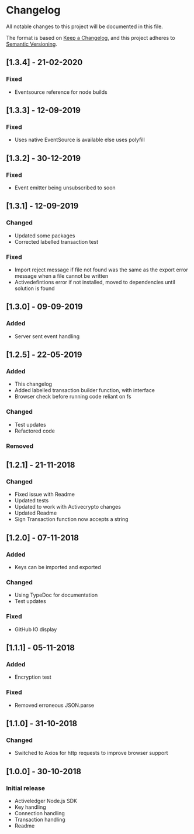 # Changelog

All notable changes to this project will be documented in this file.

The format is based on [Keep a Changelog](https://keepachangelog.com/en/1.0.0/),
and this project adheres to [Semantic Versioning](https://semver.org/spec/v2.0.0.html).

## [1.3.4] - 21-02-2020

### Fixed

- Eventsource reference for node builds

## [1.3.3] - 12-09-2019

### Fixed

- Uses native EventSource is available else uses polyfill

## [1.3.2] - 30-12-2019

### Fixed

- Event emitter being unsubscribed to soon

## [1.3.1] - 12-09-2019

### Changed

- Updated some packages
- Corrected labelled transaction test

### Fixed

- Import reject message if file not found was the same as the export error message when a file cannot be written
- Activedefintions error if not installed, moved to dependencies until solution is found

## [1.3.0] - 09-09-2019

### Added

- Server sent event handling

## [1.2.5] - 22-05-2019

### Added

- This changelog
- Added labelled transaction builder function, with interface
- Browser check before running code reliant on fs

### Changed

- Test updates
- Refactored code

### Removed

## [1.2.1] - 21-11-2018

### Changed

- Fixed issue with Readme
- Updated tests
- Updated to work with Activecrypto changes
- Updated Readme
- Sign Transaction function now accepts a string

## [1.2.0] - 07-11-2018

### Added

- Keys can be imported and exported

### Changed

- Using TypeDoc for documentation
- Test updates

### Fixed

- GitHub IO display

## [1.1.1] - 05-11-2018

### Added

- Encryption test

### Fixed

- Removed erroneous JSON.parse

## [1.1.0] - 31-10-2018

### Changed

- Switched to Axios for http requests to improve browser support

## [1.0.0] - 30-10-2018

### Initial release

- Activeledger Node.js SDK
- Key handling
- Connection handling
- Transaction handling
- Readme
